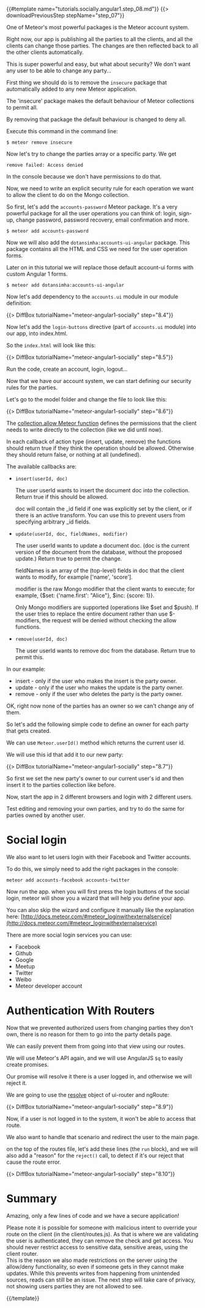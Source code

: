 {{#template name="tutorials.socially.angular1.step_08.md"}}
{{> downloadPreviousStep stepName="step_07"}}

One of Meteor's most powerful packages is the Meteor account system.

Right now, our app is publishing all the parties to all the clients, and all the clients can change those parties. The changes are then reflected back to all
the other clients automatically.

This is super powerful and easy, but what about security?  We don't want any user to be able to change any party...

First thing we should do is to remove the `insecure` package that automatically added to any new Meteor application.

The 'insecure' package makes the default behaviour of Meteor collections to permit all.

By removing that package the default behaviour is changed to deny all.

Execute this command in the command line:

    $ meteor remove insecure

Now let's try to change the parties array or a specific party.  We get 

    remove failed: Access denied
    
In the console because we don't have permissions to do that.    

Now, we need to write an explicit security rule for each operation we want to allow the client to do on the Mongo collection.

So first, let's add the `accounts-password` Meteor package.
It's a very powerful package for all the user operations you can think of: login, sign-up, change password, password recovery, email confirmation and more.

    $ meteor add accounts-password

Now we will also add the `dotansimha:accounts-ui-angular` package.  This package contains all the HTML and CSS we need for the user operation forms.

Later on in this tutorial we will replace those default account-ui forms with custom Angular 1 forms.

    $ meteor add dotansimha:accounts-ui-angular

Now let's add dependency to the `accounts.ui` module in our module definition:

{{> DiffBox tutorialName="meteor-angular1-socially" step="8.4"}}

Now let's add the `login-buttons` directive (part of `accounts.ui` module) into our app, into index.html.

So the `index.html` will look like this:

{{> DiffBox tutorialName="meteor-angular1-socially" step="8.5"}}

Run the code, create an account, login, logout...

Now that we have our account system, we can start defining our security rules for the parties.

Let's go to the model folder and change the file to look like this:

{{> DiffBox tutorialName="meteor-angular1-socially" step="8.6"}}

The [collection.allow Meteor function](http://docs.meteor.com/#/full/allow) defines the permissions that the client needs to write directly to the collection (like we did until now).

In each callback of action type (insert, update, remove) the functions should return true if they think the operation should be allowed.
Otherwise they should return false, or nothing at all (undefined).

The available callbacks are:

* `insert(userId, doc)`

  The user userId wants to insert the document doc into the collection. Return true if this should be allowed.

  doc will contain the _id field if one was explicitly set by the client, or if there is an active transform. You can use this to prevent users from specifying arbitrary _id fields.

* `update(userId, doc, fieldNames, modifier)`

  The user userId wants to update a document doc. (doc is the current version of the document from the database, without the proposed update.) Return true to permit the change.

  fieldNames is an array of the (top-level) fields in doc that the client wants to modify, for example ['name', 'score'].

  modifier is the raw Mongo modifier that the client wants to execute; for example, {$set: {'name.first': "Alice"}, $inc: {score: 1}}.

  Only Mongo modifiers are supported (operations like $set and $push). If the user tries to replace the entire document rather than use $-modifiers, the request will be denied without checking the allow functions.

* `remove(userId, doc)`

  The user userId wants to remove doc from the database. Return true to permit this.


In our example:

* insert - only if the user who makes the insert is the party owner.
* update - only if the user who makes the update is the party owner.
* remove - only if the user who deletes the party is the party owner.


OK, right now none of the parties has an owner so we can't change any of them.

So let's add the following simple code to define an owner for each party that gets created.

We can use `Meteor.userId()` method which returns the current user id. 

We will use this id that add it to our new party:

{{> DiffBox tutorialName="meteor-angular1-socially" step="8.7"}}

So first we set the new party's owner to our current user's id and then insert it to the parties collection like before.

Now, start the app in 2 different browsers and login with 2 different users.

Test editing and removing your own parties, and try to do the same for parties owned by another user.

# Social login

We also want to let users login with their Facebook and Twitter accounts.

To do this, we simply need to add the right packages in the console:

    meteor add accounts-facebook accounts-twitter

Now run the app.  when you will first press the login buttons of the social login, meteor will show you a wizard that will help you define your app.

You can also skip the wizard and configure it manually like the explanation here: [http://docs.meteor.com/#meteor_loginwithexternalservice](http://docs.meteor.com/#meteor_loginwithexternalservice)

There are more social login services you can use:

* Facebook
* Github
* Google
* Meetup
* Twitter
* Weibo
* Meteor developer account


# Authentication With Routers

Now that we prevented authorized users from changing parties they don't own,
there is no reason for them to go into the party details page.

We can easily prevent them from going into that view using our routes.

We will use Meteor's API again, and we will use AngularJS `$q` to easily create promises.

Our promise will resolve it there is a user logged in, and otherwise we will reject it.

We are going to use the [resolve](https://github.com/angular-ui/ui-router/wiki#resolve) object of ui-router and ngRoute:

{{> DiffBox tutorialName="meteor-angular1-socially" step="8.9"}}

Now, if a user is not logged in to the system, it won't be able to access that route.

We also want to handle that scenario and redirect the user to the main page.

on the top of the routes file, let's add these lines (the `run` block), and we will also add a "reason" for the `reject()` call, to detect if it's our reject that cause the route error.

{{> DiffBox tutorialName="meteor-angular1-socially" step="8.10"}}

# Summary

Amazing, only a few lines of code and we have a secure application!

Please note it is possible for someone with malicious intent to override your route on the client (in the client/routes.js). 
As that is where we are validating the user is authenticated, they can remove the check and get access.
You should never restrict access to sensitive data, sensitive areas, using the client router.  
This is the reason we also made restrictions on the server using the allow/deny functionality, so even if someone gets in they cannot make updates.
While this prevents writes from happening from unintended sources, reads can still be an issue.
The next step will take care of privacy, not showing users parties they are not allowed to see.

{{/template}}